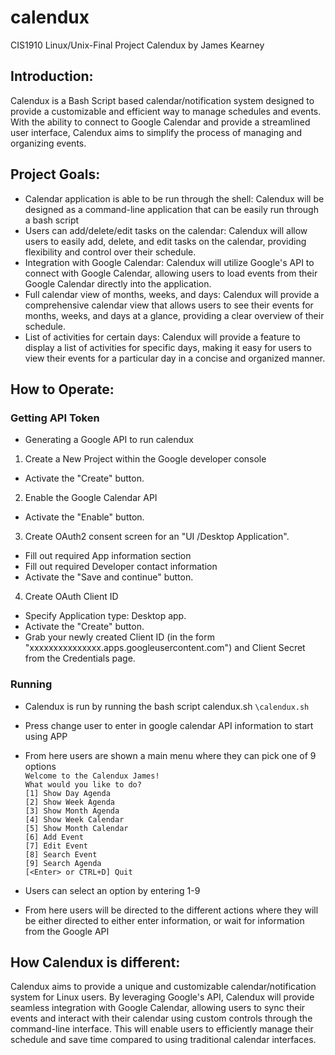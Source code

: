 # calendux
CIS1910 Linux/Unix-Final Project
Calendux by James Kearney

## Introduction:
Calendux is a Bash Script based calendar/notification system designed to provide a customizable and efficient way to manage schedules and events. With the ability to connect to Google Calendar and provide a streamlined user interface, Calendux aims to simplify the process of managing and organizing events.

## Project Goals:
- Calendar application is able to be run through the shell: Calendux will be designed as a command-line application that can be easily run through a bash script
- Users can add/delete/edit tasks on the calendar: Calendux will allow users to easily add, delete, and edit tasks on the calendar, providing flexibility and control over their schedule.
- Integration with Google Calendar: Calendux will utilize Google's API to connect with Google Calendar, allowing users to load events from their Google Calendar directly into the application.
- Full calendar view of months, weeks, and days: Calendux will provide a comprehensive calendar view that allows users to see their events for months, weeks, and days at a glance, providing a clear overview of their schedule.
- List of activities for certain days: Calendux will provide a feature to display a list of activities for specific days, making it easy for users to view their events for a particular day in a concise and organized manner.

## How to Operate:
### Getting API Token
- Generating a Google API to run calendux
1. Create a New Project within the Google developer console
- Activate the "Create" button.
2. Enable the Google Calendar API
- Activate the "Enable" button.
3. Create OAuth2 consent screen for an "UI /Desktop Application".
- Fill out required App information section
- Fill out required Developer contact information
- Activate the "Save and continue" button.
4. Create OAuth Client ID
- Specify Application type: Desktop app.
- Activate the "Create" button.
- Grab your newly created Client ID (in the form "xxxxxxxxxxxxxxx.apps.googleusercontent.com") and Client Secret from the Credentials page.

### Running
- Calendux is run by running the bash script calendux.sh
`\calendux.sh`
- Press change user to enter in google calendar API information to start using APP
- From here users are shown a main menu where they can pick one of 9 options<br/> 
`Welcome to the Calendux James!`<br/> 
`What would you like to do?`<br/> 
`[1] Show Day Agenda`<br/> 
`[2] Show Week Agenda`<br/> 
`[3] Show Month Agenda`<br/> 
`[4] Show Week Calendar`<br/> 
`[5] Show Month Calendar`<br/> 
`[6] Add Event`<br/> 
`[7] Edit Event`<br/> 
`[8] Search Event`<br/> 
`[9] Search Agenda`<br/> 
`[<Enter> or CTRL+D] Quit`<br/> 

- Users can select an option by entering 1-9
- From here users will be directed to the different actions where they will be either directed to either enter information, or wait for information 
from the Google API

## How Calendux is different:
Calendux aims to provide a unique and customizable calendar/notification system for Linux users. By leveraging Google's API, Calendux will provide seamless integration with Google Calendar, allowing users to sync their events and interact with their calendar using custom controls through the command-line interface. This will enable users to efficiently manage their schedule and save time compared to using traditional calendar interfaces.
